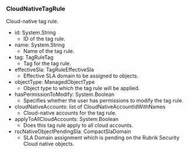 ### CloudNativeTagRule
Cloud-native tag rule.

- id: System.String
  - ID of the tag rule.
- name: System.String
  - Name of the tag rule.
- tag: TagRuleTag
  - Tag for the tag rule.
- effectiveSla: TagRuleEffectiveSla
  - Effective SLA domain to be assigned to objects.
- objectType: ManagedObjectType
  - Object type to which the tag rule will be applied.
- hasPermissionToModify: System.Boolean
  - Specifies whether the user has permissions to modify the tag rule.
- cloudNativeAccounts: list of CloudNativeAccountIdWithNames
  - Cloud-native accounts for the tag rule.
- applyToAllCloudAccounts: System.Boolean
  - Does this tag rule apply to all cloud accounts.
- rscNativeObjectPendingSla: CompactSlaDomain
  - SLA Domain assignment which is pending on the Rubrik Security Cloud native objects.
